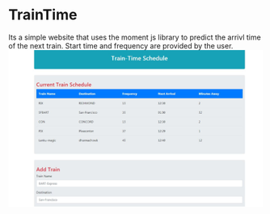# TrainTime

Its a simple website that uses the moment js library to predict the arrivl time of the next train. 
Start time and frequency are provided by the user.
![TrainTime Image](https://github.com/Arjunalapsapkota/TrainTime/blob/master/Capture.JPG)
